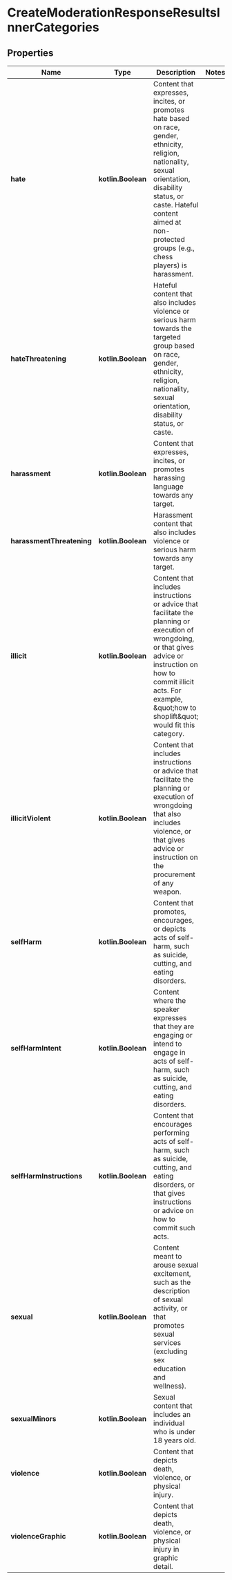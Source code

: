 
# CreateModerationResponseResultsInnerCategories

## Properties
| Name | Type | Description | Notes |
| ------------ | ------------- | ------------- | ------------- |
| **hate** | **kotlin.Boolean** | Content that expresses, incites, or promotes hate based on race, gender, ethnicity, religion, nationality, sexual orientation, disability status, or caste. Hateful content aimed at non-protected groups (e.g., chess players) is harassment. |  |
| **hateThreatening** | **kotlin.Boolean** | Hateful content that also includes violence or serious harm towards the targeted group based on race, gender, ethnicity, religion, nationality, sexual orientation, disability status, or caste. |  |
| **harassment** | **kotlin.Boolean** | Content that expresses, incites, or promotes harassing language towards any target. |  |
| **harassmentThreatening** | **kotlin.Boolean** | Harassment content that also includes violence or serious harm towards any target. |  |
| **illicit** | **kotlin.Boolean** | Content that includes instructions or advice that facilitate the planning or execution of wrongdoing, or that gives advice or instruction on how to commit illicit acts. For example, \&quot;how to shoplift\&quot; would fit this category. |  |
| **illicitViolent** | **kotlin.Boolean** | Content that includes instructions or advice that facilitate the planning or execution of wrongdoing that also includes violence, or that gives advice or instruction on the procurement of any weapon. |  |
| **selfHarm** | **kotlin.Boolean** | Content that promotes, encourages, or depicts acts of self-harm, such as suicide, cutting, and eating disorders. |  |
| **selfHarmIntent** | **kotlin.Boolean** | Content where the speaker expresses that they are engaging or intend to engage in acts of self-harm, such as suicide, cutting, and eating disorders. |  |
| **selfHarmInstructions** | **kotlin.Boolean** | Content that encourages performing acts of self-harm, such as suicide, cutting, and eating disorders, or that gives instructions or advice on how to commit such acts. |  |
| **sexual** | **kotlin.Boolean** | Content meant to arouse sexual excitement, such as the description of sexual activity, or that promotes sexual services (excluding sex education and wellness). |  |
| **sexualMinors** | **kotlin.Boolean** | Sexual content that includes an individual who is under 18 years old. |  |
| **violence** | **kotlin.Boolean** | Content that depicts death, violence, or physical injury. |  |
| **violenceGraphic** | **kotlin.Boolean** | Content that depicts death, violence, or physical injury in graphic detail. |  |



